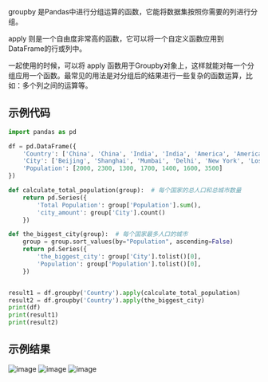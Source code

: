 groupby 是Pandas中进行分组运算的函数，它能将数据集按照你需要的列进行分组。

apply 则是一个自由度非常高的函数，它可以将一个自定义函数应用到DataFrame的行或列中。

一起使用的时候，可以将 apply 函数用于Groupby对象上，这样就能对每一个分组应用一个函数。最常见的用法是对分组后的结果进行一些复杂的函数运算，比如：多个列之间的运算等。
## 示例代码
```python
import pandas as pd

df = pd.DataFrame({
    'Country': ['China', 'China', 'India', 'India', 'America', 'America', 'China'],
    'City': ['Beijing', 'Shanghai', 'Mumbai', 'Delhi', 'New York', 'Los Angles', 'Guang Zhou'],
    'Population': [2000, 2300, 1300, 1700, 1400, 1600, 3500]
})

def calculate_total_population(group):  # 每个国家的总人口和总城市数量
    return pd.Series({
        'Total Population': group['Population'].sum(),
        'city_amount': group['City'].count()
    })

def the_biggest_city(group):  # 每个国家最多人口的城市
    group = group.sort_values(by="Population", ascending=False)
    return pd.Series({
        'the_biggest_city': group['City'].tolist()[0],
        'Population': group['Population'].tolist()[0],
    })


result1 = df.groupby('Country').apply(calculate_total_population)
result2 = df.groupby('Country').apply(the_biggest_city)
print(df)
print(result1)
print(result2)
```
## 示例结果
![image](https://github.com/mjqgh/mjqgh.github.io/assets/173347114/66e3d3c0-8b9c-487d-a1e1-d15b86785476)
![image](https://github.com/mjqgh/mjqgh.github.io/assets/173347114/65aec3ec-1d7b-4965-9bca-7eb86457fe23)
![image](https://github.com/mjqgh/mjqgh.github.io/assets/173347114/ea9dbda8-7b0c-4fbb-997d-97a4c71b4b61)
